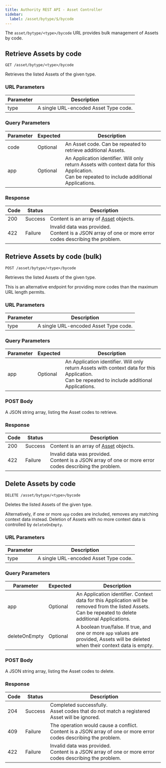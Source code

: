 ```yaml
---
title: Authority REST API - Asset Controller
sidebar:
  label: /asset/bytype/$/bycode
---
```


The `asset/bytype/<type>/bycode` URL provides bulk management of Assets by code.

## Retrieve Assets by code

`GET /asset/bytype/<type>/bycode`

Retrieves the listed Assets of the given type.

### URL Parameters

| Parameter | Description |
|-----------|-------------|
| type      | A single URL-encoded Asset Type code. |

### Query Parameters

| Parameter | Expected | Description |
|-----------|----------|-------------|
| code      | Optional | An Asset code. Can be repeated to retrieve additional Assets. |
| app       | Optional | An Application identifier. Will only return Assets with context data for this Application.<br>Can be repeated to include additional Applications. |

### Response

| Code | Status  | Description |
|------|---------|-------------|
| 200  | Success | Content is an array of [Asset](../../../proto/authority/#asset) objects. |
| 422  | Failure | Invalid data was provided.<br>Content is a JSON array of one or more error codes describing the problem. |

## Retrieve Assets by code (bulk)

`POST /asset/bytype/<type>/bycode`

Retrieves the listed Assets of the given type.

This is an alternative endpoint for providing more codes than the maximum URL length permits.

### URL Parameters

| Parameter | Description |
|-----------|-------------|
| type      | A single URL-encoded Asset Type code. |

### Query Parameters

| Parameter | Expected | Description |
|-----------|----------|-------------|
| app       | Optional | An Application identifier. Will only return Assets with context data for this Application.<br>Can be repeated to include additional Applications. |

### POST Body

A JSON string array, listing the Asset codes to retrieve.

### Response

| Code | Status  | Description |
|------|---------|-------------|
| 200  | Success | Content is an array of [Asset](../../../proto/authority/#asset) objects. |
| 422  | Failure | Invalid data was provided.<br>Content is a JSON array of one or more error codes describing the problem. |

## Delete Assets by code

`DELETE /asset/bytype/<type>/bycode`

Deletes the listed Assets of the given type.

Alternatively, if one or more `app` codes are included, removes any matching context data instead. Deletion of Assets with no more context data is controlled by `deleteOnEmpty`.

### URL Parameters

| Parameter | Description |
|-----------|-------------|
| type      | A single URL-encoded Asset Type code. |

### Query Parameters

| Parameter | Expected | Description |
|-----------|----------|-------------|
| app       | Optional | An Application identifier. Context data for this Application will be removed from the listed Assets.<br>Can be repeated to delete additional Applications. |
| deleteOnEmpty | Optional | A boolean true/false. If true, and one or more `app` values are provided, Assets will be deleted when their context data is empty. |

### POST Body

A JSON string array, listing the Asset codes to delete.

### Response

| Code | Status  | Description |
|------|---------|-------------|
| 204  | Success | Completed successfully.<br>Asset codes that do not match a registered Asset will be ignored. |
| 409  | Failure | The operation would cause a conflict.<br>Content is a JSON array of one or more error codes describing the problem. |
| 422  | Failure | Invalid data was provided.<br>Content is a JSON array of one or more error codes describing the problem. |
